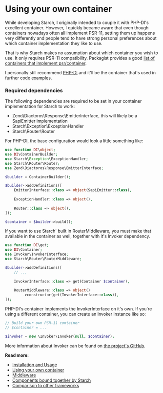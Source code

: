 # Using your own container

While developing Starch, I originally intended to couple it with PHP-DI's excellent container. However, I quickly became 
aware that even though containers nowadays often all implement PSR-11, setting them up happens very differently and 
people tend to have strong personal preferences about which container implementation they like to use.

That is why Starch makes no assumption about which container you wish to use. It only requires PSR-11 compatibility. 
Packagist provides a good [list of containers that implement psr/container](https://packagist.org/providers/psr/container-implementation).

I personally still recommend [PHP-DI](https://packagist.org/packages/php-di/php-di) and it'll be the container that's 
used in further code examples.

### Required dependencies

The following dependencies are required to be set in your container implementation for Starch to work:

- Zend\Diactoros\Response\EmitterInterface, this will likely be a SapiEmitter implementation
- Starch\Exception\ExceptionHandler
- Starch\Router\Router

For PHP-DI, the base configuration would look a little something like:

```php
use function DI\object;
use DI\ContainerBuilder;
use Starch\Exception\ExceptionHandler;
use Starch\Router\Router;
use Zend\Diactoros\Response\EmitterInterface;

$builder = ContainerBuilder();

$builder->addDefinitions([
    EmitterInterface::class => object(SapiEmitter::class),
    
    ExceptionHandler::class => object(),
    
    Router::class => object(),
]);

$container = $builder->build();
```

If you want to use Starch' built in RouterMiddleware, you must make that available in the container as well, together 
with it's Invoker dependency.

```php 
use function DI\get;
use DI\Container;
use Invoker\InvokerInterface;
use Starch\Router\RouterMiddleware;

$builder->addDefinitions([
    // ... 
    
    InvokerInterface::class => get(Container $container),
    
    RouterMiddleware::class => object()
        ->constructor(get(InvokerInterface::class)),
]);
```

PHP-DI's container implements the InvokerInterface on it's own. If you're using a different container, you can create an
Invoker instance like so:

```php
// Build your own PSR-11 container
// $container = ...

$invoker = new \Invoker\Invoker(null, $container); 
```

More information about Invoker can be found on [the project's GitHub](https://github.com/PHP-DI/Invoker).

**Read more:**

- [Installation and Usage](docs/usage.md)
- [Using your own container](docs/containers.md)
- [Middleware](docs/middleware.md)
- [Components bound together by Starch](docs/components.md)
- [Comparison to other frameworks](docs/comparison.md)
